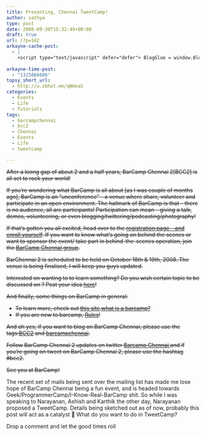 ```yaml
---
title: Presenting, Chennai TweetCamp!
author: sathya
type: post
date: 2008-09-30T15:32:49+00:00
draft: true
url: /?p=142
arkayne-cache-post:
  - |
    <script type="text/javascript" defer="defer"> BlogGlue = window.BlogGlue || window.Arkayne || {}; BlogGlue.baseurl = 'http://www.blogglue.com'; BlogGlue.go = function(e, a, cid, gid) { var id = a.getAttribute('id'); var orig = a.getAttribute('href'); var target = a.getAttribute('target'); var redir = [BlogGlue.baseurl, 'link', cid, gid, ''].join('/'); redir += '?ts=' + Math.random(); redir += '&amp;url=' + escape(a.href); a.setAttribute('href', redir); setTimeout('BlogGlue.restore("' + id + '", "' + orig + '")', 0); return true; }; BlogGlue.restore = function(id, orig) { var a = document.getElementById(id); if (a) a.setAttribute('href', orig); }; </script> <div class="blogglue_plugin" style="display:block;margin:5px 0px 20px 0px;"> <h3 class="blogglue-header blogglue-inner"> More From sathyabhat </h3> <ul class="blogglue-links blogglue-inner"> <li id="blogglue-inner-1"><a href="http://sathyabh.at/2008/03/20/happy-birthday-to-me/?utm_source=BlogGlue_network&amp;utm_medium=BlogGlue_Plugin" id="blogglue-2955817" target="_parent" onclick="return BlogGlue.go(event, this, 2942166, 2955817);" title="Happy Birthday To Me » My World">Happy Birthday To Me » My World</a></li> <li id="blogglue-inner-2"><a href="http://sathyabh.at/2008/03/08/chennai-twitter-meetup/?utm_source=BlogGlue_network&amp;utm_medium=BlogGlue_Plugin" id="blogglue-2952984" target="_parent" onclick="return BlogGlue.go(event, this, 2942166, 2952984);" title="Chennai Twitter Meetup » My World">Chennai Twitter Meetup » My World</a></li> <li id="blogglue-inner-3"><a href="http://sathyabh.at/2008/04/29/indian-work-culture/?utm_source=BlogGlue_network&amp;utm_medium=BlogGlue_Plugin" id="blogglue-2947727" target="_parent" onclick="return BlogGlue.go(event, this, 2942166, 2947727);" title="Indian Work Culture ? » My World">Indian Work Culture ? » My World</a></li> </ul> <div class="blogglue-footer" style="margin:10px 0px;display:block !important"> <a href="http://www.blogglue.com/12928-ab7e24be6f12e678fc1a468df18f3f3f/?utm_source=BlogGlue%20Plugin&amp;utm_medium=Recommend&amp;utm_campaign=Plugin&amp;coupon=SATHYABHAT&amp;blogglue_page=2942166" target="_blank" style="text-decoration:none !important;"> <img src="http://www.gravatar.com/avatar.php?default=%2F%2Fs3.amazonaws.com%2Farkayne-media%2Fimg%2Fprofile%2Fdefault_sm.png&amp;size=24&amp;gravatar_id=1375f202e61682cc4963295f4b0430dc" width="24" height="24" border="0" alt="Blog Margeting Related Posts Plugin For sathyabhat" style="display:inline;margin: 0 5px 0 10px; border:1px solid #AAA; width: 24px !important; height: 24px; !important;"/><span style="position:relative;top:-8px;font-family:'Trebuchet MS'; font-size: 0.8em;">Ask <strong>sathyabhat</strong> To Recommend Your Posts</span> </a> <img class="blogglue-hit" style="border:none;left:-9999px;position:absolute;" src="http://www.blogglue.com/widget/hit/2942166.GIF" border="0" alt="Blog Marketing Related Posts Plugin Counter" /> </div> </div>
    
arkayne-time-post:
  - "1315866686"
topsy_short_url:
  - http://u.sbhat.me/qWmeaS
categories:
  - Events
  - Life
  - Tutorials
tags:
  - barcampchennai
  - bcc2
  - Chennai
  - Events
  - Life
  - tweetcamp

---
```

<span style="text-decoration: line-through;">After a loong gap of about 2 and a half years, BarCamp Chennai 2[BCC2] is all set to rock your world!</span>

<span style="text-decoration: line-through;">If you&#8217;re wondering what BarCamp is all about [as I was couple of months ago], BarCamp is an &#8220;unconference&#8221; &#8211; a venue where share, volunteer and participate in an open environment. The hallmark of BarCamp is that &#8211; there is no audience, all are participants! Participation can mean &#8211; giving a talk, demos, volunteering, or even blogging/twittering/podcasting/photography!</span>

<!--more-->

<span style="text-decoration: line-through;">If that&#8217;s gotten you all excited, head over to the <a href="http://barcampchennai.org/index.php?title=BCC2_Register" target="_blank">registration page &#8211; and enroll yourself</a>. If you want to know what&#8217;s going on behind the scenes or want to sponsor the event/ take part in behind-the-scenes operation, join the <a href="http://groups.google.com/group/barcampchennai" target="_blank">BarCamp Chennai group</a>.</span>

<span style="text-decoration: line-through;">BarChennai 2 is scheduled to be held on October 18th & 19th, 2008. The venue is being finalised, I will keep you guys updated.</span>

<span style="text-decoration: line-through;">Interested on wanting to to learn something? Do you wish certain topic to be discussed on ? Post your idea <a href="http://barcampchennai.org/index.php?title=What_do_you_want_to_hear" target="_blank">here</a>!</span>

<span style="text-decoration: line-through;">And finally, some things on BarCamp in general:</span>

  * <span style="text-decoration: line-through;">To learn more, check out <a class="external text" title="http://www.barcamp.org" href="http://www.barcamp.org/" rel="nofollow">this site</a>,<a class="external text" title="http://en.wikipedia.org/wiki/BarCamp" href="http://en.wikipedia.org/wiki/BarCamp" rel="nofollow">what is a barcamp?</a></span>
  * <span style="text-decoration: line-through;">If you are new to barcamp, <a class="external text" title="http://barcampchennai.org/index.php?title=Rules" href="http://barcampchennai.org/index.php?title=Rules" rel="nofollow">Rules</a>!</span>

<span style="text-decoration: line-through;">And oh yes, if you want to blog on BarCamp Chennai, please use the tags:<a class="external text" title="http://technorati.com/tag/BCC2" href="http://technorati.com/tag/BCC2" rel="nofollow">BCC2</a> and <a class="external text" title="http://technorati.com/tag/barcampchennai" href="http://technorati.com/tag/barcampchennai" rel="nofollow">barcampchennai</a>.</span>

<span style="text-decoration: line-through;">Follow BarCamp Chennai 2 updates on twitter <a class="external text" title="http://twitter.com/Barcampchennai" href="http://twitter.com/Barcampchennai" rel="nofollow">Barcamp Chennai </a>and if you&#8217;re going on tweet on BarCamp Chennai 2, please use the hashtag #bcc2.</span>

<span style="text-decoration: line-through;">See you at BarCamp!</span>

The recent set of mails being sent over the mailing list has made me lose hope of BarCamp Chennai being a fun event, and is headed towards Geek/ProgrammerCamp/I-Know-Real-BarCamp shit. So while I was speaking to Narayanan, Ashish and Karthik the other day, Narayanan proposed a TweetCamp. Details being sketched out as of now, probably this post will act as a catalyst 🙂 What do you want to do in TweetCamp?

Drop a comment and let the good times roll